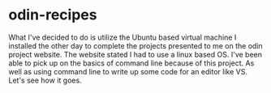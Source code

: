 # odin-recipes
What I've decided to do is utilize the Ubuntu based virtual machine I installed the
other day to complete the projects presented to me on the odin project website. 
The website stated I had to use a linux based OS. I've been able to pick up on 
the basics of command line because of this project. As well as using command line
to write up some code for an editor like VS. Let's see how it goes. 
